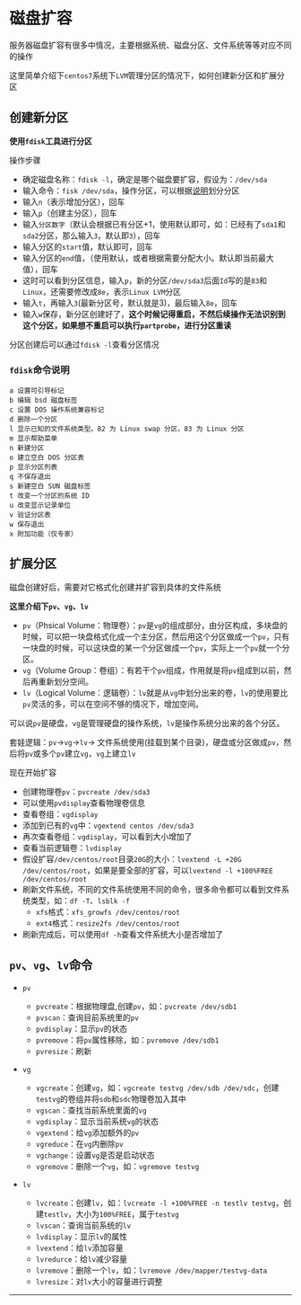 # 磁盘扩容

服务器磁盘扩容有很多中情况，主要根据系统、磁盘分区、文件系统等等对应不同的操作

这里简单介绍下`centos7`系统下`LVM`管理分区的情况下，如何创建新分区和扩展分区

## 创建新分区

**使用`fdisk`工具进行分区**

操作步骤
- 确定磁盘名称：`fdisk -l`，确定是哪个磁盘要扩容，假设为：`/dev/sda`
- 输入命令：`fisk /dev/sda`，操作分区，可以根据[说明](#fdisk命令说明)划分分区
- 输入`n`（表示增加分区），回车
- 输入`p`（创建主分区），回车
- 输入`分区数字`（默认会根据已有分区+1，使用默认即可，如：已经有了`sda1`和`sda2`分区，那么输入`3`，默认即`3`），回车
- 输入分区的`start`值，默认即可，回车
- 输入分区的`end`值，（使用默认，或者根据需要分配大小。默认即当前最大值），回车
- 这时可以看到分区信息，输入`p`，新的分区`/dev/sda3`后面`Id`写的是`83`和`Linux`，还需要修改成`8e`，表示`Linux LVM`分区
- 输入`t`，再输入`3`(最新分区号，默认就是3)，最后输入`8e`，回车
- 输入`w`保存，新分区创建好了，**这个时候记得重启，不然后续操作无法识别到这个分区，如果想不重启可以执行`partprobe`，进行分区重读**

分区创建后可以通过`fdisk -l`查看分区情况

### `fdisk`命令说明
```
a 设置可引导标记
b 编辑 bsd 磁盘标签
c 设置 DOS 操作系统兼容标记
d 删除一个分区
l 显示已知的文件系统类型。82 为 Linux swap 分区，83 为 Linux 分区
m 显示帮助菜单
n 新建分区
o 建立空白 DOS 分区表
p 显示分区列表
q 不保存退出
s 新建空白 SUN 磁盘标签
t 改变一个分区的系统 ID
u 改变显示记录单位
v 验证分区表
w 保存退出
x 附加功能（仅专家）
```

## 扩展分区

磁盘创建好后，需要对它格式化创建并扩容到具体的文件系统

**这里介绍下`pv`、`vg`、`lv`**

- `pv`（Phsical Volume：物理卷）：`pv`是`vg`的组成部分，由分区构成，多块盘的时候，可以把一块盘格式化成一个主分区，然后用这个分区做成一个`pv`，只有一块盘的时候，可以这块盘的某一个分区做成一个`pv`，实际上一个`pv`就一个分区。
- `vg`（Volume Group：卷组）：有若干个`pv`组成，作用就是将`pv`组成到以前，然后再重新划分空间。
- `lv`（Logical Volume：逻辑卷）：`lv`就是从`vg`中划分出来的卷，`lv`的使用要比`pv`灵活的多，可以在空间不够的情况下，增加空间。

可以说`pv`是硬盘，`vg`是管理硬盘的操作系统，`lv`是操作系统分出来的各个分区。

套娃逻辑：`pv`->`vg`->`lv`-> 文件系统使用(挂载到某个目录)，硬盘或分区做成`pv`，然后将`pv`或多个`pv`建立`vg`，`vg`上建立`lv`

现在开始扩容
- 创建物理卷`pv`：`pvcreate /dev/sda3`
- 可以使用`pvdisplay`查看物理卷信息
- 查看卷组：`vgdisplay`
- 添加到已有的`vg`中：`vgextend centos /dev/sda3`
- 再次查看卷组：`vgdisplay`，可以看到大小增加了
- 查看当前逻辑卷：`lvdisplay`
- 假设扩容`/dev/centos/root`目录`20G`的大小：`lvextend -L +20G /dev/centos/root`，如果是要全部的扩容，可以`lvextend -l +100%FREE /dev/centos/root`
- 刷新文件系统，不同的文件系统使用不同的命令，很多命令都可以看到文件系统类型，如：`df -T`、`lsblk -f`
  - `xfs`格式：`xfs_growfs /dev/centos/root`
  - `ext4`格式：`resize2fs /dev/centos/root`
- 刷新完成后，可以使用`df -h`查看文件系统大小是否增加了

## `pv`、`vg`、`lv`命令

- `pv`
  - `pvcreate`：根据物理盘,创建`pv`，如：`pvcreate /dev/sdb1`
  - `pvscan`：查询目前系统里的`pv`
  - `pvdisplay`：显示`pv`的状态
  - `pvremove`：将`pv`属性移除，如：`pvremove /dev/sdb1`
  - `pvresize`：刷新

- `vg`
  - `vgcreate`：创建`vg`，如：`vgcreate testvg /dev/sdb /dev/sdc`，创建`testvg`的卷组并将`sdb`和`sdc`物理卷加入其中
  - `vgscan`：查找当前系统里面的`vg`
  - `vgdisplay`：显示当前系统`vg`的状态
  - `vgextend`：给`vg`添加额外的`pv`
  - `vgreduce`：在`vg`内删除`pv`
  - `vgchange`：设置`vg`是否是启动状态
  - `vgremove`：删除一个`vg`，如：`vgremove testvg`

- `lv`
  - `lvcreate`：创建`lv`，如：`lvcreate -l +100%FREE -n testlv testvg`，创建`testlv`，大小为`100%FREE`，属于`testvg`
  - `lvscan`：查询当前系统的`lv`
  - `lvdisplay`：显示`lv`的属性
  - `lvextend`：给`lv`添加容量
  - `lvredurce`：给`lv`减少容量
  - `lvremove`：删除一个`lv`，如：`lvremove /dev/mapper/testvg-data`
  - `lvresize`：对`lv`大小的容量进行调整


----
